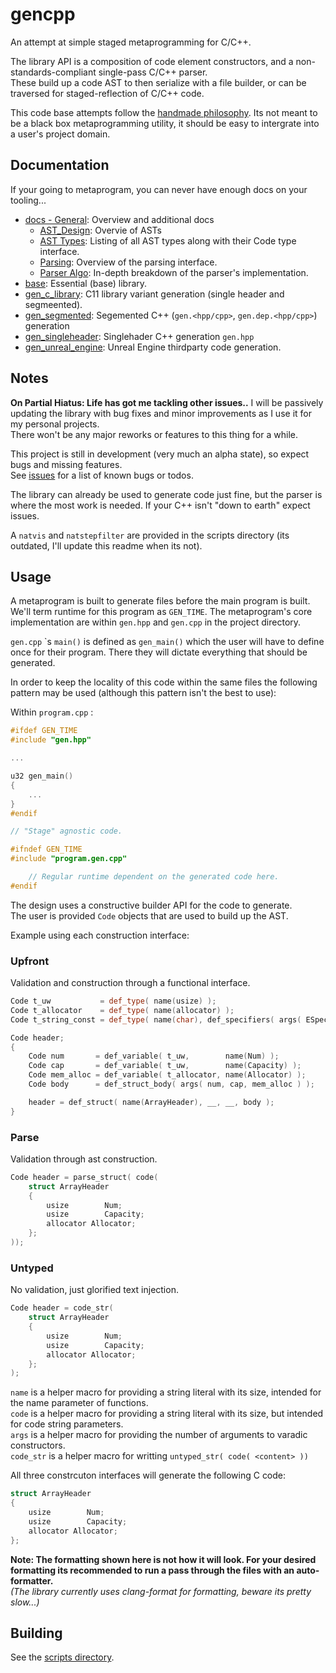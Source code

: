 # gencpp

An attempt at simple staged metaprogramming for C/C++.

The library API is a composition of code element constructors, and a non-standards-compliant single-pass C/C++ parser.  
These build up a code AST to then serialize with a file builder, or can be traversed for staged-reflection of C/C++ code.

This code base attempts follow the [handmade philosophy](https://handmade.network/manifesto).
Its not meant to be a black box metaprogramming utility, it should be easy to intergrate into a user's project domain.

## Documentation

If your going to metaprogram, you can never have enough docs on your tooling...

* [docs - General](./docs/Readme.md): Overview and additional docs
  * [AST_Design](./docs/AST_Design.md): Overvie of ASTs
  * [AST Types](./docs/AST_Types.md): Listing of all AST types along with their Code type interface.
  * [Parsing](./docs/Parsing.md): Overview of the parsing interface.
  * [Parser Algo](./docs/Parser_Algo.md): In-depth breakdown of the parser's implementation.
* [base](./base/Readme.md): Essential (base) library.
* [gen_c_library](./gen_c_library/Readme.md): C11 library variant generation (single header and segmeented).
* [gen_segmented](./gen_segmented/Readme.md): Segemented C++ (`gen.<hpp/cpp>`, `gen.dep.<hpp/cpp>`) generation
* [gen_singleheader](./gen_singleheader/Readme.md): Singlehader C++ generation `gen.hpp`
* [gen_unreal_engine](./gen_unreal_engine/Readme.md): Unreal Engine thirdparty code generation.

## Notes

**On Partial Hiatus: Life has got me tackling other issues..**
I will be passively updating the library with bug fixes and minor improvements as I use it for my personal projects.  
There won't be any major reworks or features to this thing for a while.

This project is still in development (very much an alpha state), so expect bugs and missing features.  
See [issues](https://github.com/Ed94/gencpp/issues) for a list of known bugs or todos.

The library can already be used to generate code just fine, but the parser is where the most work is needed. If your C++ isn't "down to earth" expect issues.

A `natvis` and `natstepfilter` are provided in the scripts directory (its outdated, I'll update this readme when its not).

## Usage

A metaprogram is built to generate files before the main program is built. We'll term runtime for this program as `GEN_TIME`. The metaprogram's core implementation are within `gen.hpp` and `gen.cpp` in the project directory.

`gen.cpp` \`s  `main()` is defined as `gen_main()` which the user will have to define once for their program. There they will dictate everything that should be generated.

In order to keep the locality of this code within the same files the following pattern may be used (although this pattern isn't the best to use):

Within `program.cpp` :

```cpp
#ifdef GEN_TIME
#include "gen.hpp"

...

u32 gen_main()
{
    ...
}
#endif

// "Stage" agnostic code.

#ifndef GEN_TIME
#include "program.gen.cpp"

    // Regular runtime dependent on the generated code here.
#endif
```

The design uses a constructive builder API for the code to generate.  
The user is provided `Code` objects that are used to build up the AST.

Example using each construction interface:

### Upfront

Validation and construction through a functional interface.

```cpp
Code t_uw           = def_type( name(usize) );
Code t_allocator    = def_type( name(allocator) );
Code t_string_const = def_type( name(char), def_specifiers( args( ESpecifier::Const, ESpecifier::Ptr ) ));

Code header;
{
    Code num       = def_variable( t_uw,        name(Num) );
    Code cap       = def_variable( t_uw,        name(Capacity) );
    Code mem_alloc = def_variable( t_allocator, name(Allocator) );
    Code body      = def_struct_body( args( num, cap, mem_alloc ) );

    header = def_struct( name(ArrayHeader), __, __, body );
}
```

### Parse

Validation through ast construction.

```cpp
Code header = parse_struct( code(
    struct ArrayHeader
    {
        usize        Num;
        usize        Capacity;
        allocator Allocator;
    };
));

```

### Untyped

No validation, just glorified text injection.

```cpp
Code header = code_str(
    struct ArrayHeader
    {
        usize        Num;
        usize        Capacity;
        allocator Allocator;
    };
);
```

`name` is a helper macro for providing a string literal with its size, intended for the name parameter of functions.  
`code` is a helper macro for providing a string literal with its size, but intended for code string parameters.  
`args` is a helper macro for providing the number of arguments to varadic constructors.  
`code_str` is a helper macro for writting `untyped_str( code( <content> ))`

All three constrcuton interfaces will generate the following C code:

```cpp
struct ArrayHeader
{
    usize        Num;
    usize        Capacity;
    allocator Allocator;
};
```

**Note: The formatting shown here is not how it will look. For your desired formatting its recommended to run a pass through the files with an auto-formatter.**  
*(The library currently uses clang-format for formatting, beware its pretty slow...)*

## Building

See the [scripts directory](scripts/).
